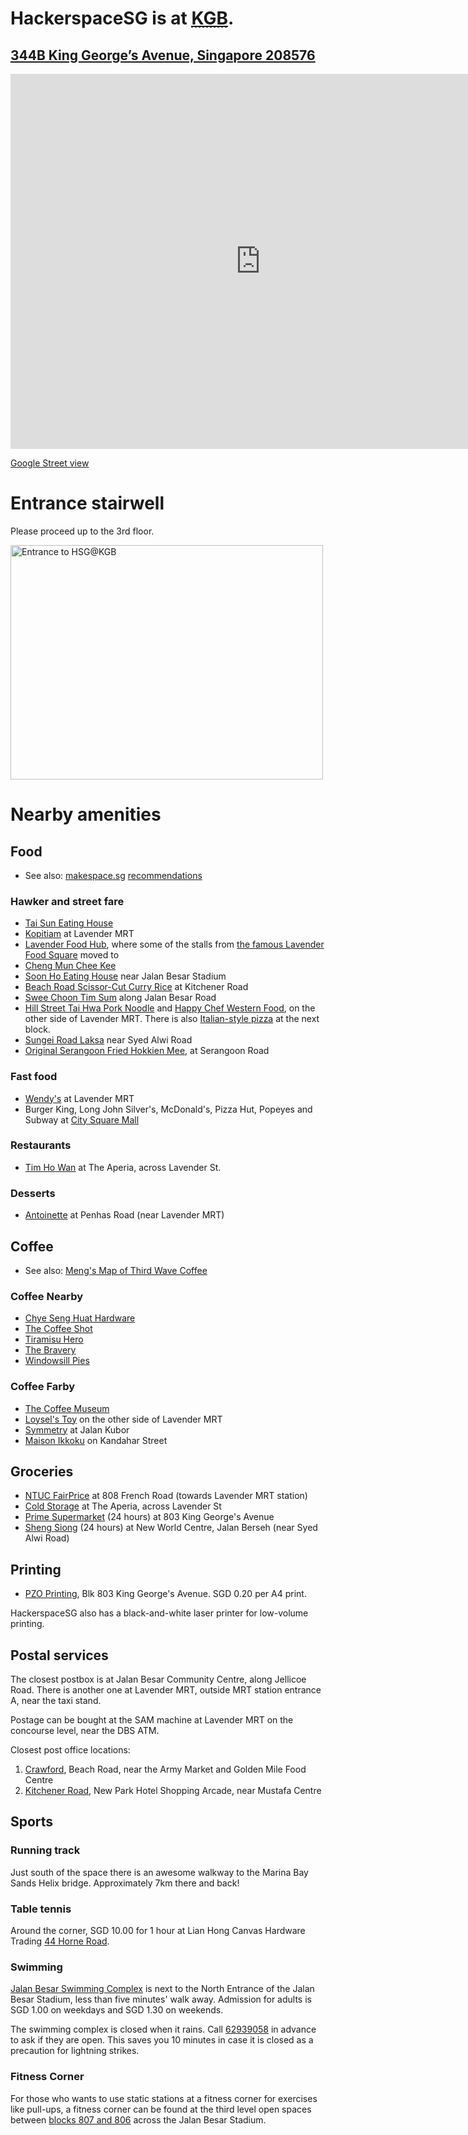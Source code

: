 <h1>HackerspaceSG is at <a href=http://www.flickr.com/photos/hendry/10849527296><abbr title="King George's Building">KGB</abbr></a>.</h1>

<h2><a href="https://maps.google.com.sg/?q=344B%20King%20George%20Avenue,%20Singapore,%20208576">344B King George&#8217;s Avenue, Singapore 208576</a></h2>

<p id='maps'><iframe src="https://www.google.com/maps/embed?pb=!1m18!1m12!1m3!1d3988.774893372845!2d103.86247299999998!3d1.310392999999984!2m3!1f0!2f0!3f0!3m2!1i1024!2i768!4f13.1!3m3!1m2!1s0x31da19c97c42f525%3A0x26d1643c9443eec1!2sHackerspaceSG!5e0!3m2!1sen!2ssg!4v1400557632249" width="800" height="600" frameborder="0" style="border:0"></iframe></p>

<script>
	var iOS = ( navigator.userAgent.match(/(iPad|iPhone|iPod)/g) ? true : false );
	if (iOS) {
		console.log("IOS device detected, serving you a less heavy map");
		document.getElementById('maps').innerHTML = '<a href="http://maps.apple.com/?q=344B King George’s Avenue, Singapore 208576"><img src="http://maps.googleapis.com/maps/api/staticmap?zoom=16&amp;size=1200x600&amp;maptype=roadmap&amp;markers=%7C1.3104381856185,103.86247224201&amp;sensor=true"></a>';
	}
</script>

[Google Street view](https://www.google.com/maps/views/view/111275777733753676700/photo/aap1HsPKpIQAAAAGOpJOlg?gl=sg&heading=310&pitch=59&fovy=75)

# Entrance stairwell

Please proceed up to the 3rd floor.

<a href="http://www.flickr.com/photos/hendry/10849464725" title="Entrance to HSG@KGB by Kai Hendry, on Flickr"><img src="//farm3.staticflickr.com/2852/10849464725_833858d6ba.jpg" width="500" height="375" alt="Entrance to HSG@KGB"></a>

# Nearby amenities

## Food

* See also: [makespace.sg](http://makespace.sg/) [recommendations](https://hackpad.com/Best-Eating-Places-around-Makespace-fySmJkJGhwq)

### Hawker and street fare

* [Tai Sun Eating House](https://foursquare.com/v/tai-sun-eating-house/4b9f1af9f964a520ef1337e3)
* [Kopitiam](https://foursquare.com/v/kopitiam/4daf7feb4b22d9b3bcc392c0) at Lavender MRT
* [Lavender Food Hub](https://foursquare.com/v/lavender-food-hub/542f87d9498ed8c05ceadcd6), where some of the stalls from [the famous Lavender Food Square](http://gssq.blogspot.sg/2014/09/lavender-food-square-where-everyone-is.html) moved to
* [Cheng Mun Chee Kee](https://foursquare.com/v/cheng-mun-chee-kee-pig-organ-soup-%E6%AD%A3%E6%96%87%E5%BF%97%E8%AE%B0/4b0fb901f964a520586423e3)
* [Soon Ho Eating House](https://foursquare.com/v/soon-ho-eating-house/4bce8a9ac564ef3bf485eef0) near Jalan Besar Stadium
* [Beach Road Scissor-Cut Curry Rice](https://foursquare.com/v/beach-road-scissorcut-curry-rice-%E5%89%AA%E5%88%80%E5%89%AA%E5%92%96%E5%93%A9%E9%A3%AF/4b529ebdf964a520218427e3) at Kitchener Road
* [Swee Choon Tim Sum](https://foursquare.com/v/swee-choon-tim-sum-restaurant-%E7%91%9E%E6%98%A5%E9%BB%9E%E5%BF%83%E6%8B%89%E9%9D%A2%E5%B0%8F%E7%B1%A0%E5%8C%85/4bb610c81344b71318e99c04) along Jalan Besar Road
* [Hill Street Tai Hwa Pork Noodle](https://foursquare.com/v/hill-street-tai-hwa-pork-noodle-%E5%90%8A%E6%A1%A5%E5%A4%B4%E5%A4%A7%E5%8D%8E%E7%8C%AA%E8%82%89%E7%B2%BF%E6%9D%A1-singapore/4b80b8b3f964a5205a8830e3) and [Happy Chef Western Food](https://foursquare.com/v/happy-chef-western-food/4bc00eec74a9a5937ea7cff6), on the other side of Lavender MRT. There is also [Italian-style pizza](http://ieatishootipost.sg/crosta-pizza-restaurant-quality-pizza-11/) at the next block.
* [Sungei Road Laksa](https://foursquare.com/v/sungei-road-laksa-%E7%BB%93%E9%9C%9C%E6%A1%A5%E5%8F%BB%E6%B2%99/4c19e647834e2d7f94102b80) near Syed Alwi Road
* [Original Serangoon Fried Hokkien Mee](https://foursquare.com/v/original-serangoon-fried-hokkien-mee-singapore/4c1b65aeb9f876b0f21b7a46), at Serangoon Road

### Fast food
* [Wendy's](https://foursquare.com/v/wendys/4dae4a77a86e29d01a41d7ac) at Lavender MRT
* Burger King, Long John Silver's, McDonald's, Pizza Hut, Popeyes and Subway at [City Square Mall](http://www.citysquaremall.com.sg/shops-category.php?type=23)

### Restaurants
* [Tim Ho Wan](http://www.timhowan.com/) at The Aperia, across Lavender St.

### Desserts
* [Antoinette](http://antoinette.com.sg/contact.html) at Penhas Road (near Lavender MRT)


## Coffee

* See also: [Meng's Map of Third Wave Coffee](https://maps.google.com.sg/maps/ms?msid=215891290759892097434.0004cceddc3c51a603dc0&msa=0&ll=1.310483,103.86149&spn=0.003282,0.005048)

### Coffee Nearby

* [Chye Seng Huat Hardware](https://www.facebook.com/ChyeSengHuatHardware)
* [The Coffee Shot](https://www.facebook.com/THECOFFEESHOTTKC)
* [Tiramisu Hero](http://thetiramisuhero.com/)
* [The Bravery](http://thebravery.com.sg/)
* [Windowsill Pies](http://windowsillpies.sg/)

### Coffee Farby

* [The Coffee Museum](http://nanyangoldcoffee.com/mini-singapore-coffee-museum.html)
* [Loysel's Toy](http://www.loyselstoy.com/) on the other side of Lavender MRT
* [Symmetry](http://symmetry.com.sg/) at Jalan Kubor
* [Maison Ikkoku](http://www.maison-ikkoku.net/) on Kandahar Street

## Groceries

* [NTUC FairPrice](http://www.fairprice.com.sg/webapp/wcs/stores/servlet/StoreLocatorCmd?storeId=90001&catalogId=10051&storesView=ClusterStores&Corporate=Y&clusterName=SERANGOON) at 808 French Road (towards Lavender MRT station)
* [Cold Storage](http://www.coldstorage.com.sg/corporate/public/corporate_storelocations.html#coldstorage) at The Aperia, across Lavender St
* [Prime Supermarket](https://foursquare.com/v/prime-supermarket-singapore/4ba1c408f964a52073cb37e3) (24 hours) at 803 King George's Avenue
* [Sheng Siong](http://www.shengsiong.com.sg/pages/Store-Locator.html) (24 hours) at New World Centre, Jalan Berseh (near Syed Alwi Road)

## Printing

* [PZO Printing](https://www.facebook.com/pzoprintingSIN), Blk 803 King George's Avenue. SGD 0.20 per A4 print.

HackerspaceSG also has a black-and-white laser printer for low-volume printing.

## Postal services

The closest postbox is at Jalan Besar Community Centre, along Jellicoe Road.
There is another one at Lavender MRT, outside MRT station entrance A, near the
taxi stand.

Postage can be bought at the SAM machine at Lavender MRT on the concourse
level, near the DBS ATM.

Closest post office locations:
1. [Crawford](http://www.street-directory.com/singpost/singpost.cgi?x=373521.5390&y=144085.8737&level=7&star=1&categories=POL&name=Crawford&address_display=Blk%2015%20Beach%20Road%20@01-4685%20|Singapore&opr_hour_display=Mon%20-%20Fri%208.30%20am%20-%205.00%20pm%20|Sat%208.30%20am%20-%201.00%20pm%20|Sun/P.Hol%20Closed&newpostalcode2=190015&phone=&remit=&post=#switchbar), Beach Road, near the Army Market and Golden Mile Food Centre
2. [Kitchener Road](http://www.street-directory.com/singpost/singpost.cgi?x=372682.9263&y=144879.0497&level=7&star=1&categories=POL&name=Kitchener%20Road&address_display=181%20Kitchener%20Road%20@01-26/28%20New%20Park%20Hotel%20Shopping%20Arcade%20|Singapore&opr_hour_display=Mon%20-%20Fri%208.30%20am%20-%205.00%20pm%20|Sat%208.30%20am%20-%201.00%20pm%20|Sun/P.Hol%20Closed&newpostalcode2=208533&phone=&remit=&post=#switchbar), New Park Hotel Shopping Arcade, near Mustafa Centre


## Sports

### Running track

Just south of the space there is an awesome walkway to the Marina Bay Sands
Helix bridge. Approximately 7km there and back!

### Table tennis

Around the corner, SGD 10.00 for 1 hour at Lian Hong Canvas Hardware
Trading [44 Horne
Road](https://maps.google.com.sg/maps?q=44+Horne+Road&hl=en&z=17).

### Swimming

[Jalan Besar Swimming
Complex](http://www.singaporeswimming.com/pools/jalan-besar-swimming-pool/) is
next to the North Entrance of the Jalan Besar Stadium, less than five minutes' walk away. Admission for adults is SGD 1.00 on weekdays and SGD 1.30 on weekends.

The swimming complex is closed when it rains. Call <a href="tel:+6562939058">62939058</a> in advance to ask if they are open. This saves you 10 minutes in case it is closed as a precaution for lightning strikes.

### Fitness Corner

For those who wants to use static stations at a fitness corner for exercises like pull-ups, a fitness corner can be found at the third level open spaces between [blocks 807 and 806](https://goo.gl/maps/sXvFZ) across the Jalan Besar Stadium.

